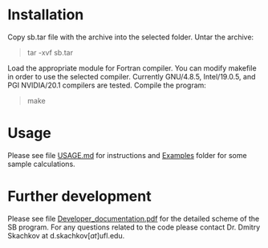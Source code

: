 
# Installation

Copy sb.tar file with the archive into the selected folder. Untar the archive:

> tar -xvf sb.tar

Load the appropriate module for Fortran compiler. You can modify makefile in order to use the selected compiler. Currently GNU/4.8.5, Intel/19.0.5, and PGI NVIDIA/20.1 compilers are tested. Compile the program:

> make
  

# Usage

Please see file [USAGE.md](USAGE.md) for instructions and [Examples](../Examples) folder for some sample calculations.

# Further development

Please see file [Developer_documentation.pdf](https://github.com/Dmitry-Skachkov/SB/blob/main/Docs/Devepoler_documentation.pdf) for the detailed scheme of the SB program. For any questions related to the code please contact Dr. Dmitry Skachkov at d.skachkov[_at_]ufl.edu. 
